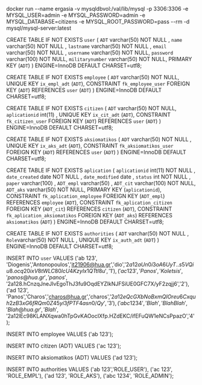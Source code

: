 docker run --name ergasia -v mysqldbvol:/val/lib/mysql -p 3306:3306 -e MYSQL_USER=admin -e MYSQL_PASSWORD=admin -e MYSQL_DATABASE=citizens -e MYSQL_ROOT_PASSWORD=pass --rm -d mysql/mysql-server:latest

CREATE TABLE IF NOT EXISTS `user` (
`ADT` varchar(50) NOT NULL ,
`name` varchar(50) NOT NULL ,
`lastname` varchar(50) NOT NULL ,
`email` varchar(50) NOT NULL ,
`username` varchar(50) NOT NULL,
`password` varchar(100) NOT NULL,
`militarynumber` varchar(50) NOT NULL,
PRIMARY KEY (`ADT`)
) ENGINE=InnoDB DEFAULT CHARSET=utf8;


CREATE TABLE IF NOT EXISTS `employee` (
`ADT` varchar(50) NOT NULL,
UNIQUE KEY `ix_empl_adt` (`ADT`),
CONSTRAINT `fk_employee_user` FOREIGN KEY (`ADT`) REFERENCES `user` (`ADT`)
) ENGINE=InnoDB DEFAULT CHARSET=utf8;

CREATE TABLE IF NOT EXISTS `citizen` (
`ADT` varchar(50) NOT NULL,
`aplicationid` int(11) ,
UNIQUE KEY `ix_cit_adt` (`ADT`),
CONSTRAINT `fk_citizen_user` FOREIGN KEY (`ADT`) REFERENCES `user` (`ADT`)
) ENGINE=InnoDB DEFAULT CHARSET=utf8;

CREATE TABLE IF NOT EXISTS `aksiomatikos` (
`ADT` varchar(50) NOT NULL ,
UNIQUE KEY `ix_aks_adt` (`ADT`),
CONSTRAINT `fk_aksiomatikos_user` FOREIGN KEY (`ADT`) REFERENCES `user` (`ADT`)
) ENGINE=InnoDB DEFAULT CHARSET=utf8;

CREATE TABLE IF NOT EXISTS `aplication` (
`aplicationid` int(11) NOT NULL ,
`date_created` date NOT NULL ,
`date_modified` date ,
`status` int NOT NULL ,
`paper` varchar(100)  ,
`ADT_empl` varchar(50) ,
`ADT_cit` varchar(100) NOT NULL,
`ADT_aks` varchar(50) NOT NULL,
PRIMARY KEY (`aplicationid`),
CONSTRAINT `fk_aplication_employee` FOREIGN KEY (`ADT_empl`) REFERENCES `employee` (`ADT`),
CONSTRAINT `fk_aplication_citizen` FOREIGN KEY (`ADT_cit`) REFERENCES `citizen` (`ADT`),
CONSTRAINT `fk_aplication_aksiomatikos` FOREIGN KEY (`ADT_aks`) REFERENCES `aksiomatikos` (`ADT`)
) ENGINE=InnoDB DEFAULT CHARSET=utf8;


CREATE TABLE IF NOT EXISTS `authorities` (
`ADT` varchar(50) NOT NULL ,
`Role`varchar(50) NOT NULL ,
UNIQUE KEY `ix_auth_adt` (`ADT`)
) ENGINE=InnoDB DEFAULT CHARSET=utf8;

INSERT INTO `user` VALUES
('ab 123', 'Diogenis','Antonopoulos','it21906@hua.gr','dio','$2a$12$aUn0i3oA6UyT..s5VQiu8.ocq20ixV8tWLC80lcU4KzyIx1QTtI8u','1'), 
('ac 123', 'Panos','Koletsis','panos@hua.gr','panos','$2a$12$8.hCnzqJneJIvEgoThJ3fu9OqdEYZlkNJFSiUE0GFC7X/yF2zqjj6','2'),        
('ad 123', 'Panos','Charos','charos@hua.gr','charos','$2a$12$eQcGXbNoBxmQIOreu6Cxquh2zB3xG6fRQm0Z45yi3fPTF4asn0/Qy','3'),       
('abc 1234', 'Blah','BlahBlah','Blah@hua.gr','Blah','$2a$12$lEc98KLANXqwa0hTpGvKAOocIXfp.HZdEKC/ifEFuQW1eNCsPpazO','4');         

INSERT INTO employee VALUES
('ab 123');


INSERT INTO citizen (ADT) VALUES
('ac 123');

INSERT INTO aksiomatikos (ADT) VALUES
('ad 123');

INSERT INTO authorities VALUES
('ab 123','ROLE_USER'),
('ac 123', 'ROLE_EMPL'),
('ad 123', 'ROLE_AKS'),
('abc 1234', 'ROLE_ADMIN');

